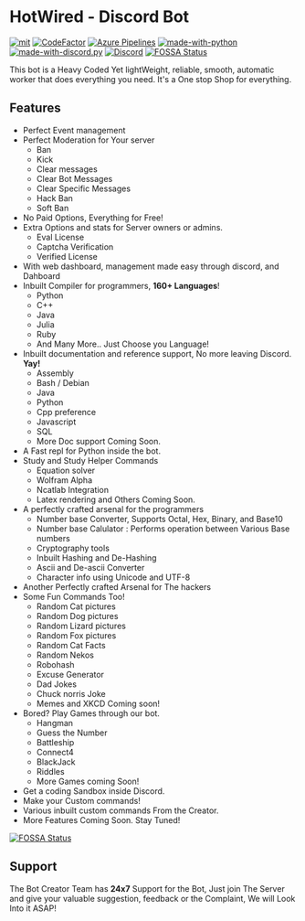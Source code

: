 # HotWired - Discord Bot

[![mit](https://img.shields.io/badge/Licensed%20under-MIT-red.svg?style=flat-square)](./LICENSE)
[![CodeFactor](https://www.codefactor.io/repository/github/the-codin-hole/hotwired-bot/badge)](https://www.codefactor.io/repository/github/the-codin-hole/hotwired-bot)
[![Azure Pipelines](https://img.shields.io/azure-devops/build/Hotwired/2049e780-c650-46da-92d2-f73561d88a2f/1)](https://dev.azure.com/Hotwired/Bot/_build)
[![made-with-python](https://img.shields.io/badge/Made%20with-Python%203.8-ffe900.svg?longCache=true&style=flat-square&colorB=00a1ff&logo=python&logoColor=88889e)](https://www.python.org/)
[![made-with-discord.py](https://img.shields.io/badge/Using-discord.py-ffde57.svg?longCache=true&style=flat-square&colorB=4584b6&logo=discord&logoColor=7289DA)](https://github.com/Rapptz/discord.py)
[![Discord](https://img.shields.io/static/v1?label=The%20Codin'%20Hole&logo=discord&message=%3E200%20members&color=%237289DA&logoColor=white)](https://discord.gg/vP26dCy)
[![FOSSA Status](https://app.fossa.com/api/projects/git%2Bgithub.com%2FThe-Codin-Hole%2FHotWired-Bot.svg?type=shield)](https://app.fossa.com/projects/git%2Bgithub.com%2FThe-Codin-Hole%2FHotWired-Bot?ref=badge_shield)

This bot is a Heavy Coded Yet lightWeight, reliable, smooth, automatic worker
that does everything you need. It's a One stop Shop for everything.

## Features

-   Perfect Event management
-   Perfect Moderation for Your server
    -   Ban
    -   Kick
    -   Clear messages
    -   Clear Bot Messages
    -   Clear Specific Messages
    -   Hack Ban
    -   Soft Ban
-   No Paid Options, Everything for Free!
-   Extra Options and stats for Server owners or admins.
    -   Eval License
    -   Captcha Verification
    -   Verified License
-   With web dashboard, management made easy through discord, and Dahboard
-   Inbuilt Compiler for programmers, **160+ Languages**!
    -   Python
    -   C++
    -   Java
    -   Julia
    -   Ruby
    -   And Many More.. Just Choose you Language!
-   Inbuilt documentation and reference support, No more leaving Discord. **Yay!**
    -   Assembly
    -   Bash / Debian
    -   Java
    -   Python
    -   Cpp preference
    -   Javascript
    -   SQL
    -   More Doc support Coming Soon.
-   A Fast repl for Python inside the bot.
-   Study and Study Helper Commands
    -   Equation solver
    -   Wolfram Alpha
    -   Ncatlab Integration
    -   Latex rendering and Others Coming Soon.
-   A perfectly crafted arsenal for the programmers
    -   Number base Converter, Supports Octal, Hex, Binary, and Base10
    -   Number base Calulator : Performs operation between Various Base numbers
    -   Cryptography tools
    -   Inbuilt Hashing and De-Hashing
    -   Ascii and De-ascii Converter
    -   Character info using Unicode and UTF-8
-   Another Perfectly crafted Arsenal for The hackers
-   Some Fun Commands Too!
    -   Random Cat pictures
    -   Random Dog pictures
    -   Random Lizard pictures
    -   Random Fox pictures
    -   Random Cat Facts
    -   Random Nekos
    -   Robohash
    -   Excuse Generator
    -   Dad Jokes
    -   Chuck norris Joke
    -   Memes and XKCD Coming soon!
-   Bored? Play Games through our bot.
    -   Hangman
    -   Guess the Number
    -   Battleship
    -   Connect4
    -   BlackJack
    -   Riddles
    -   More Games coming Soon!
-   Get a coding Sandbox inside Discord.
-   Make your Custom commands!
-   Various inbuilt custom commands From the Creator.
-   More Features Coming Soon. Stay Tuned!


[![FOSSA Status](https://app.fossa.com/api/projects/git%2Bgithub.com%2FThe-Codin-Hole%2FHotWired-Bot.svg?type=large)](https://app.fossa.com/projects/git%2Bgithub.com%2FThe-Codin-Hole%2FHotWired-Bot?ref=badge_large)

## Support

The Bot Creator Team has **24x7** Support for the Bot,
Just join The Server and give your valuable suggestion,
feedback or the Complaint, We will Look Into it ASAP!